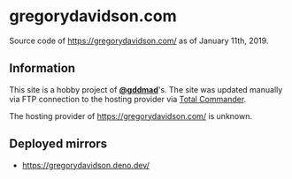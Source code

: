 # gregorydavidson.com

Source code of https://gregorydavidson.com/ as of January 11th, 2019.

## Information

This site is a hobby project of [**@gddmad**](https://github.com/gddmad)'s. The site was updated manually via FTP connection to the hosting provider via [Total Commander](https://www.ghisler.com/).

The hosting provider of https://gregorydavidson.com/ is unknown.

## Deployed mirrors

- https://gregorydavidson.deno.dev/
